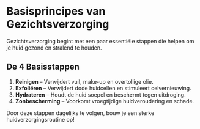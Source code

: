 # Basisprincipes van Gezichtsverzorging  

Gezichtsverzorging begint met een paar essentiële stappen die helpen om je huid gezond en stralend te houden.  

## De 4 Basisstappen  
1. **Reinigen** – Verwijdert vuil, make-up en overtollige olie.  
2. **Exfoliëren** – Verwijdert dode huidcellen en stimuleert celvernieuwing.  
3. **Hydrateren** – Houdt de huid soepel en beschermt tegen uitdroging.  
4. **Zonbescherming** – Voorkomt vroegtijdige huidveroudering en schade.  

Door deze stappen dagelijks te volgen, bouw je een sterke huidverzorgingsroutine op!  
